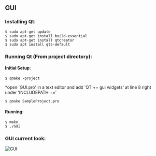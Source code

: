 ## GUI



### Installing Qt:  

    $ sudo apt-get update  
    $ sudo apt-get install build-essential  
    $ sudo apt-get install qtcreator  
    $ sudo apt install qt5-default  



### Running Qt (From project directory):
#### Initial Setup: 
    $ qmake -project  
*open 'GUI.pro' in a text editor and add 'QT += gui widgets' at line 8 right under 'INCLUDEPATH +='  

    $ qmake SampleProject.pro
 
 #### Running: 
    $ make
    $ ./GUI
  


### GUI current look:
![GUI](https://i.imgur.com/acMqOJO.png)
